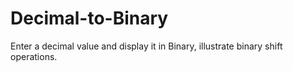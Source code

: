 # Decimal-to-Binary
Enter a decimal value and display it in Binary, illustrate binary shift operations.
